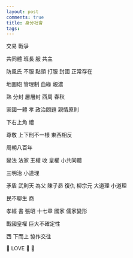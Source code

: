 ```yaml
---
layout: post
comments: true
title: 身分社會
tags: 
---
```

交易 戰爭

共同體 班長 服 共主

防風氏 不服 點頭 打服 封國 正常存在

地圖砲 管理制 血緣 親濃

熟 分封 層層封 西周 春秋

家國一體 孝 政治問題 親情原則

下右上角 禮

尊敬 上下刑不一樣 東西相反

周朝八百年

變法 法家 王權 收 皇權 小共同體

三明治 小道理

矛盾 武則天 為父 陳子昴 復仇 柳宗元 大道理 小道理

民不聊生 商

孝經 書 張昭 十七章 國家 儒家變形

戰國皇權 巨大不確定性

西 下而上 協作交往

🚿 LOVE 🏩 👫

